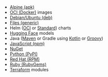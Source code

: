 - [Alpine (apk)](/docs/package-registries/ecosystems/alpine)
- [OCI (Docker)](/docs/package-registries/ecosystems/oci) images
- [Debian/Ubuntu (deb)](/docs/package-registries/ecosystems/debian)
- [Files (generic)](/docs/package-registries/ecosystems/files)
- Helm ([OCI](/docs/package-registries/ecosystems/helm-oci) or [Standard](/docs/package-registries/ecosystems/helm)) charts
- [Hugging Face](/docs/package-registries/ecosystems/hugging-face) models
- Java ([Maven](/docs/package-registries/ecosystems/maven) or Gradle using [Kotlin](/docs/package-registries/ecosystems/gradle-kotlin) or [Groovy](/docs/package-registries/ecosystems/gradle-groovy))
- [JavaScript (npm)](/docs/package-registries/ecosystems/javascript)
- [NuGet](/docs/package-registries/ecosystems/nuget)
- [Python (PyPI)](/docs/package-registries/ecosystems/python)
- [Red Hat (RPM)](/docs/package-registries/ecosystems/red-hat)
- [Ruby (RubyGems)](/docs/package-registries/ecosystems/ruby)
- [Terraform](/docs/package-registries/ecosystems/terraform) modules
